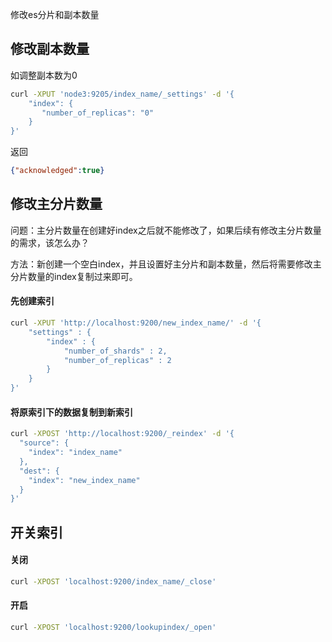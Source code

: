 修改es分片和副本数量

## 修改副本数量

如调整副本数为0

```bash
curl -XPUT 'node3:9205/index_name/_settings' -d '{
    "index": {
       "number_of_replicas": "0"
    }
}'
```

返回

```json
{"acknowledged":true}
```

## 修改主分片数量

问题：主分片数量在创建好index之后就不能修改了，如果后续有修改主分片数量的需求，该怎么办？

方法：新创建一个空白index，并且设置好主分片和副本数量，然后将需要修改主分片数量的index复制过来即可。

#### 先创建索引

```bash
curl -XPUT 'http://localhost:9200/new_index_name/' -d '{
    "settings" : {
        "index" : {
            "number_of_shards" : 2, 
            "number_of_replicas" : 2 
        }
    }
}'
```

#### 将原索引下的数据复制到新索引

```bash
curl -XPOST 'http://localhost:9200/_reindex' -d '{
  "source": {
    "index": "index_name"
  },
  "dest": {
    "index": "new_index_name"
  }
}'
```

## 开关索引

#### 关闭

```bash
curl -XPOST 'localhost:9200/index_name/_close'
```

#### 开启

```bash
curl -XPOST 'localhost:9200/lookupindex/_open'
```